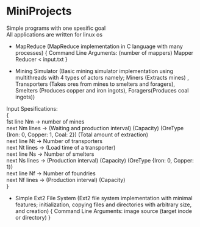 # MiniProjects
Simple programs with one spesific goal <br>
All applications are written for linux os

- MapReduce (MapReduce implementation in C language with many processes) { Command Line Arguments: (number of mappers) Mapper Reducer < input.txt }

- Mining Simulator (Basic mining simulator implementation using multithreads with 4 types of actors namely; Miners (Extracts mines) , Transporters (Takes ores from mines to smelters and foragers), Smelters (Produces copper and iron ingots), Foragers(Produces coal ingots))

Input Spesifications: <br>
{ <br>
1st line Nm -> number of mines <br>
next Nm lines -> (Waiting and production interval) (Capacity) (OreType {Iron: 0, Copper: 1, Coal: 2}) (Total amount of extraction) <br>
next line Nt -> Number of transporters <br>
next Nt lines -> (Load time of a transporter) <br>
next line Ns -> Number of smelters <br>
next Ns lines -> (Production interval) (Capacity) (OreType {Iron: 0, Copper: 1}) <br>
next line Nf -> Number of foundries <br> 
next Nf lines -> (Production interval) (Capacity) <br>
} <br>

- Simple Ext2 File System (Ext2 file system implementation with minimal features; initialization, copying files and directories with arbitrary size, and creation) 
{ Command Line Arguments: image source (target inode or directory) }
